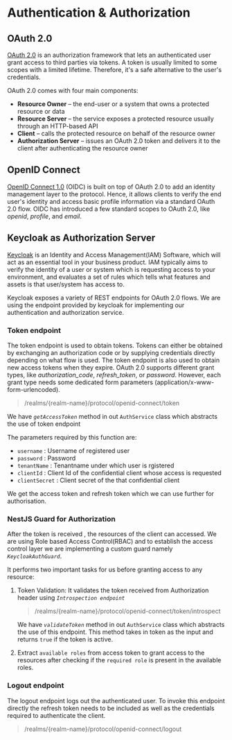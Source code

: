# Authentication & Authorization

## OAuth 2.0
[OAuth 2.0](https://datatracker.ietf.org/doc/html/rfc6749) is an authorization framework that lets an authenticated user grant access to third parties via tokens. A token is usually limited to some scopes with a limited lifetime. Therefore, it's a safe alternative to the user's credentials.

OAuth 2.0 comes with four main components:

- **Resource Owner** – the end-user or a system that owns a protected resource or data
- **Resource Server** – the service exposes a protected resource usually through an HTTP-based API
- **Client** – calls the protected resource on behalf of the resource owner
- **Authorization Server** – issues an OAuth 2.0 token and delivers it to the client after authenticating the resource owner

## OpenID Connect

[OpenID Connect 1.0](https://openid.net/connect/) (OIDC) is built on top of OAuth 2.0 to add an identity management layer to the protocol. Hence, it allows clients to verify the end user's identity and access basic profile information via a standard OAuth 2.0 flow. OIDC has introduced a few standard scopes to OAuth 2.0, like *openid*, *profile*, and *email*.

## Keycloak as Authorization Server
[Keycloak](http://www.keycloak.org/) is an Identity and Access Management(IAM) Software, which will act as an essential tool in your business product. IAM typically aims to verify the identity of a user or system which is requesting access to your environment, and evaluates a set of rules which tells what features and assets is that user/system has access to.

Keycloak exposes a variety of REST endpoints for OAuth 2.0 flows. We are using the endpoint provided by keycloak for implementing our authentication and authorization service.

### **Token endpoint**

The token endpoint is used to obtain tokens. Tokens can either be obtained by exchanging an authorization code or by supplying credentials directly depending on what flow is used. The token endpoint is also used to obtain new access tokens when they expire. OAuth 2.0 supports different grant types, like *authorization_code*, *refresh_token*, or *password*. However, each grant type needs some dedicated form parameters (application/x-www-form-urlencoded).

> /realms/{realm-name}/protocol/openid-connect/token

We have *`getAccessToken`* method in out `AuthService` class which abstracts the use of token endpoint

The parameters required by this function are:

- `username` : Username of registered user
- `password` : Password
- `tenantName` : Tenantname under which user is rgistered
- `clientId` : Client Id of the confidential client whose access is requested
- `clientSecret` : Client secret of the that confidential client

We get the access token and refresh token which we can use further for authorisation.

### **NestJS Guard for Authorization**

After the token is received , the resources of the client can accessed. We are using Role based Access Control(RBAC) and to establish the access control layer we are implementing a custom guard namely *`KeycloakAuthGuard`*.

It performs two important tasks for us before granting access to any resource:

1. Token Validation: It validates the token received from Authorization header using *`Introspection endpoint`*
    > /realms/{realm-name}/protocol/openid-connect/token/introspect

    We have *`validateToken`* method in out `AuthService` class which abstracts the use of this endpoint. This method takes in token as the input and returns `true` if the token is active.

2. Extract `available roles` from access token to grant access to the resources after checking if the `required role` is present in the available roles.

### **Logout endpoint**
The logout endpoint logs out the authenticated user. To invoke this endpoint directly the refresh token needs to be included as well as the credentials required to authenticate the client.

> /realms/{realm-name}/protocol/openid-connect/logout

